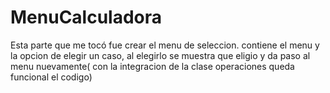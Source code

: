 # MenuCalculadora
Esta parte que me tocó fue crear el menu de seleccion.
contiene el menu y la opcion de elegir un caso, al elegirlo se muestra que eligio y da paso al menu nuevamente( con la integracion de la clase operaciones queda funcional el codigo)
